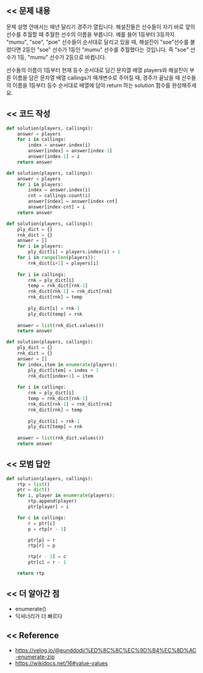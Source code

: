 ## << 문제 내용

문제 설명
얀에서는 매년 달리기 경주가 열립니다. 해설진들은 선수들이 자기 바로 앞의 선수를 추월할 때 추월한 선수의 이름을 부릅니다. 예를 들어 1등부터 3등까지 "mumu", "soe", "poe" 선수들이 순서대로 달리고 있을 때, 해설진이 "soe"선수를 불렀다면 2등인 "soe" 선수가 1등인 "mumu" 선수를 추월했다는 것입니다. 즉 "soe" 선수가 1등, "mumu" 선수가 2등으로 바뀝니다.

선수들의 이름이 1등부터 현재 등수 순서대로 담긴 문자열 배열 players와 해설진이 부른 이름을 담은 문자열 배열 callings가 매개변수로 주어질 때, 경주가 끝났을 때 선수들의 이름을 1등부터 등수 순서대로 배열에 담아 return 하는 solution 함수를 완성해주세요.


## << 코드 작성

```python
def solution(players, callings):
    answer = players
    for i in callings:
        index = answer.index(i)
        answer[index] = answer[index-1]
        answer[index-1] = i
    return answer
```

```python
def solution(players, callings):
    answer = players
    for i in players:
        index = answer.index(i)
        cnt = callings.count(i)
        answer[index] = answer[index-cnt]
        answer[index-cnt] = i
    return answer
```

```python
def solution(players, callings):
    ply_dict = {}
    rnk_dict = {}
    answer = []
    for i in players:
        ply_dict[i] = players.index(i) + 1
    for i in range(len(players)):
        rnk_dict[i+1] = players[i]
        
    for i in callings:
        rnk = ply_dict[i]
        temp = rnk_dict[rnk-1]
        rnk_dict[rnk-1] = rnk_dict[rnk]
        rnk_dict[rnk] = temp
        
        ply_dict[i] = rnk-1
        ply_dict[temp] = rnk
    
    answer = list(rnk_dict.values())
    return answer
```

```python
def solution(players, callings):
    ply_dict = {}
    rnk_dict = {}
    answer = []
    for index,item in enumerate(players):
        ply_dict[item] = index + 1
        rnk_dict[index+1] = item 
        
    for i in callings:
        rnk = ply_dict[i]
        temp = rnk_dict[rnk-1]
        rnk_dict[rnk-1] = rnk_dict[rnk]
        rnk_dict[rnk] = temp
        
        ply_dict[i] = rnk-1
        ply_dict[temp] = rnk
    
    answer = list(rnk_dict.values())
    return answer
```

## << 모범 답안

```python
def solution(players, callings):
    rtp = list()
    ptr = dict()
    for i, player in enumerate(players):
        rtp.append(player)
        ptr[player] = i

    for c in callings:
        r = ptr[c]
        p = rtp[r - 1]

        ptr[p] = r
        rtp[r] = p

        rtp[r - 1] = c
        ptr[c] = r - 1

    return rtp
```


## << 더 알아간 점

* enumerate()
* 딕셔너리가 더 빠르다

## << Reference

* https://velog.io/@eunddodi/%ED%8C%8C%EC%9D%B4%EC%8D%AC-enumerate-zip
* https://wikidocs.net/16#value-values